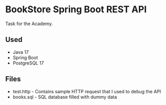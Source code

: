 # BookStore Spring Boot REST API

Task for the Academy.

## Used
* Java 17
* Spring Boot
* PostgreSQL 17

## Files
* test.http - Contains sample HTTP request that I used to debug the API
* books.sql - SQL database filled with dummy data

